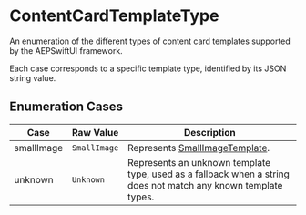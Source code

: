 # ContentCardTemplateType

An enumeration of the different types of content card templates supported by the AEPSwiftUI framework. 

Each case corresponds to a specific template type, identified by its JSON string value.

## Enumeration Cases

| Case         | Raw Value      | Description                                                                 |
| ------------ | -------------- | --------------------------------------------------------------------------- |
| smallImage   | `SmallImage`   | Represents [SmallImageTemplate](../PublicClasses/Template/smallimage-template.md).                            |
| unknown      | `Unknown`      | Represents an unknown template type, used as a fallback when a string does not match any known template types. |
